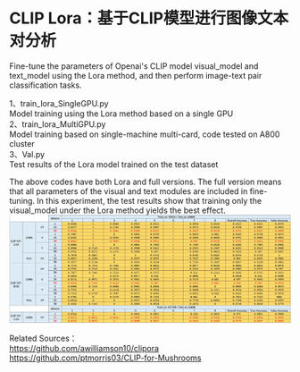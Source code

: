 # **CLIP Lora：基于CLIP模型进行图像文本对分析**
Fine-tune the parameters of Openai's CLIP model visual_model and text_model using the Lora method, and then perform image-text pair classification tasks.<br>

1、train_lora_SingleGPU.py<br>
Model training using the Lora method based on a single GPU<br>
2、train_lora_MultiGPU.py<br>
Model training based on single-machine multi-card, code tested on A800 cluster<br>
3、Val.py<br>
Test results of the Lora model trained on the test dataset<br>

The above codes have both Lora and full versions. The full version means that all parameters of the visual and text modules are included in fine-tuning. In this experiment, the test results show that training only the visual_model under the Lora method yields the best effect.<br>
![TestResults](https://github.com/reilxlx/development-data-archive/blob/main/CLIP/Data/CLIPTestData.jpg)


Related Sources：<br>
https://github.com/awilliamson10/clipora<br>
https://github.com/ptmorris03/CLIP-for-Mushrooms<br>
